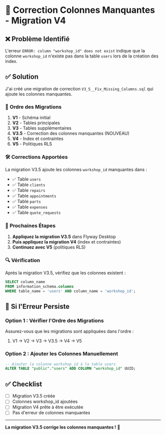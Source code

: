 # 🔧 Correction Colonnes Manquantes - Migration V4

## ❌ Problème Identifié

L'erreur `ERROR: column "workshop_id" does not exist` indique que la colonne `workshop_id` n'existe pas dans la table `users` lors de la création des index.

## ✅ Solution

J'ai créé une migration de correction `V3_5__Fix_Missing_Columns.sql` qui ajoute les colonnes manquantes.

### 🔄 **Ordre des Migrations**

1. **V1** - Schéma initial
2. **V2** - Tables principales
3. **V3** - Tables supplémentaires
4. **V3.5** - Correction des colonnes manquantes (NOUVEAU)
5. **V4** - Index et contraintes
6. **V5** - Politiques RLS

### 🛠️ **Corrections Apportées**

La migration V3.5 ajoute les colonnes `workshop_id` manquantes dans :
- ✅ Table `users`
- ✅ Table `clients`
- ✅ Table `repairs`
- ✅ Table `appointments`
- ✅ Table `parts`
- ✅ Table `expenses`
- ✅ Table `quote_requests`

### 🚀 **Prochaines Étapes**

1. **Appliquez la migration V3.5** dans Flyway Desktop
2. **Puis appliquez la migration V4** (index et contraintes)
3. **Continuez avec V5** (politiques RLS)

### 🔍 **Vérification**

Après la migration V3.5, vérifiez que les colonnes existent :
```sql
SELECT column_name 
FROM information_schema.columns 
WHERE table_name = 'users' AND column_name = 'workshop_id';
```

## 🚨 **Si l'Erreur Persiste**

### Option 1 : Vérifier l'Ordre des Migrations
Assurez-vous que les migrations sont appliquées dans l'ordre :
1. V1 → V2 → V3 → V3.5 → V4 → V5

### Option 2 : Ajouter les Colonnes Manuellement
```sql
-- Ajouter la colonne workshop_id à la table users
ALTER TABLE "public"."users" ADD COLUMN "workshop_id" UUID;
```

## ✅ **Checklist**

- [ ] Migration V3.5 créée
- [ ] Colonnes workshop_id ajoutées
- [ ] Migration V4 prête à être exécutée
- [ ] Pas d'erreur de colonnes manquantes

---

**La migration V3.5 corrige les colonnes manquantes !** 🎉
